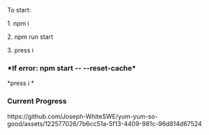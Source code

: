 <p>To start:</p>
 <p> 1. npm i</p> 
  <p>2. npm run start</p>
  <p>3. press i </p>
  <h3>*If error: npm start -- --reset-cache*</h3>
  <p>*press i *</p>

  <h3>Current Progress</h3>
https://github.com/Joseph-WhiteSWE/yum-yum-so-good/assets/122577026/7b6cc51a-5f13-4409-981c-96d814d67524

